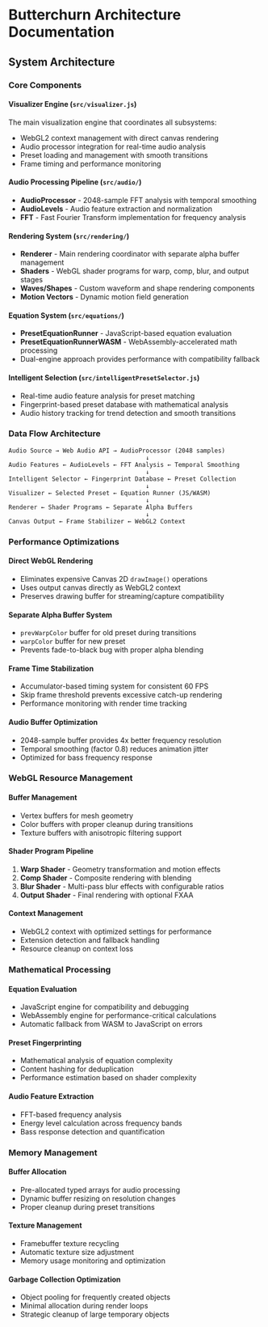 # Butterchurn Architecture Documentation

## System Architecture

### Core Components

#### Visualizer Engine (`src/visualizer.js`)
The main visualization engine that coordinates all subsystems:
- WebGL2 context management with direct canvas rendering
- Audio processor integration for real-time audio analysis
- Preset loading and management with smooth transitions
- Frame timing and performance monitoring

#### Audio Processing Pipeline (`src/audio/`)
- **AudioProcessor** - 2048-sample FFT analysis with temporal smoothing
- **AudioLevels** - Audio feature extraction and normalization
- **FFT** - Fast Fourier Transform implementation for frequency analysis

#### Rendering System (`src/rendering/`)
- **Renderer** - Main rendering coordinator with separate alpha buffer management
- **Shaders** - WebGL shader programs for warp, comp, blur, and output stages
- **Waves/Shapes** - Custom waveform and shape rendering components
- **Motion Vectors** - Dynamic motion field generation

#### Equation System (`src/equations/`)
- **PresetEquationRunner** - JavaScript-based equation evaluation
- **PresetEquationRunnerWASM** - WebAssembly-accelerated math processing
- Dual-engine approach provides performance with compatibility fallback

#### Intelligent Selection (`src/intelligentPresetSelector.js`)
- Real-time audio feature analysis for preset matching
- Fingerprint-based preset database with mathematical analysis
- Audio history tracking for trend detection and smooth transitions

### Data Flow Architecture

```
Audio Source → Web Audio API → AudioProcessor (2048 samples)
                                      ↓
Audio Features ← AudioLevels ← FFT Analysis ← Temporal Smoothing
                                      ↓
Intelligent Selector ← Fingerprint Database ← Preset Collection
                                      ↓
Visualizer ← Selected Preset ← Equation Runner (JS/WASM)
                                      ↓
Renderer ← Shader Programs ← Separate Alpha Buffers
                                      ↓
Canvas Output ← Frame Stabilizer ← WebGL2 Context
```

### Performance Optimizations

#### Direct WebGL Rendering
- Eliminates expensive Canvas 2D `drawImage()` operations
- Uses output canvas directly as WebGL2 context
- Preserves drawing buffer for streaming/capture compatibility

#### Separate Alpha Buffer System
- `prevWarpColor` buffer for old preset during transitions
- `warpColor` buffer for new preset
- Prevents fade-to-black bug with proper alpha blending

#### Frame Time Stabilization
- Accumulator-based timing system for consistent 60 FPS
- Skip frame threshold prevents excessive catch-up rendering
- Performance monitoring with render time tracking

#### Audio Buffer Optimization
- 2048-sample buffer provides 4x better frequency resolution
- Temporal smoothing (factor 0.8) reduces animation jitter
- Optimized for bass frequency response

### WebGL Resource Management

#### Buffer Management
- Vertex buffers for mesh geometry
- Color buffers with proper cleanup during transitions
- Texture buffers with anisotropic filtering support

#### Shader Program Pipeline
1. **Warp Shader** - Geometry transformation and motion effects
2. **Comp Shader** - Composite rendering with blending
3. **Blur Shader** - Multi-pass blur effects with configurable ratios
4. **Output Shader** - Final rendering with optional FXAA

#### Context Management
- WebGL2 context with optimized settings for performance
- Extension detection and fallback handling
- Resource cleanup on context loss

### Mathematical Processing

#### Equation Evaluation
- JavaScript engine for compatibility and debugging
- WebAssembly engine for performance-critical calculations
- Automatic fallback from WASM to JavaScript on errors

#### Preset Fingerprinting
- Mathematical analysis of equation complexity
- Content hashing for deduplication
- Performance estimation based on shader complexity

#### Audio Feature Extraction
- FFT-based frequency analysis
- Energy level calculation across frequency bands
- Bass response detection and quantification

### Memory Management

#### Buffer Allocation
- Pre-allocated typed arrays for audio processing
- Dynamic buffer resizing on resolution changes
- Proper cleanup during preset transitions

#### Texture Management
- Framebuffer texture recycling
- Automatic texture size adjustment
- Memory usage monitoring and optimization

#### Garbage Collection Optimization
- Object pooling for frequently created objects
- Minimal allocation during render loops
- Strategic cleanup of large temporary objects